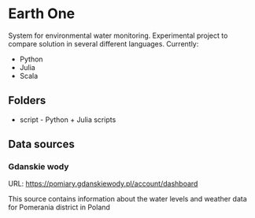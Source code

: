 # Earth One

System for environmental water monitoring.
Experimental project to compare solution in several different languages. Currently:
  * Python
  * Julia
  * Scala


## Folders

  * script - Python + Julia scripts


## Data sources

### Gdanskie wody

URL: https://pomiary.gdanskiewody.pl/account/dashboard

This source contains information about the water levels and weather data
for Pomerania district in Poland